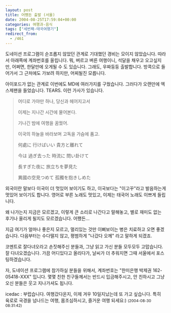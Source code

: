 ```yaml
---
layout: post
title: 어쨌든 출발 (서울)
date: 2004-08-25T17:59:04+00:00
categories: 여행과-음식
tags: ["세번째-태국여행기"]
redirect_from:
  - /461
---
```


도네이션 프로그램이 순조롭지 않았던 관계로 기대했던 경비는 모이지 않았습니다. 따라서 아래쪽에 계좌번호를 올립니다. 뭐, 벼르고 벼른 여행이니, 석달을 채우고 오고싶지만, 어쩌면, 한달만에 오게될 수 도 있습니다. 그래도, 우짜둥둥 출발합니다. 방콕으로 들어가서 그 근처에도 가보려 하지만, 어찌될진 모릅니다.

아이포드가 없는 관계로 이번에도 MD에 여러가지를 구웠습니다. 그러다가 오랜만에 엑스제팬을 들었습니다. TEARS. 이런 가사가 있습니다.

<DIV class=box>

<BLOCKQUOTE>어디로 가야만 하나, 당신과 헤어지고서

이제는 지나간 시간에 물어본다.

기나긴 밤에 여행을 꿈꿨어.

이국의 하늘을 바라보며 고독을 가슴에 품고.

何處に 行けばいい 貴方と離れて

今は 過ぎ去った 時流に 問い卦けて

長すぎた夜に 旅立ちを夢見た

異國の空見つめて 孤獨を抱きしめた

</BLOCKQUOTE>

외국이란 말보다 이국이 더 멋있어 보이기도 하고, 이국보다는 "이고꾸"라고 발음하는게 멋있어 보이기도 합니다. 영어로 부른 노래도 멋있고, 이제는 태국어 노래도 이쁘게 들립니다.

왜 나가는지 지금은 모르겠고, 이렇게 큰 소리로 나간다고 말해놓고, 별로 재미도 없는 후기나 올리게 될지도 모르겠습니다. 어쨌든...

지금 여기가 얼마나 좋은지 모르고, 멀리있는 것만 이뻐보이는 병은 치료하고 오면 좋겠습니다. 다음부터는 수다떨지 않고, 평범하게 "나갔다 오께" 라고 말하게 되겠죠.

코멘트로 잘다녀오라고 손짓해주신 분들과, 그냥 읽고 가신 분들 모두모두 고맙습니다. 잘 다녀오겠습니다. 가끔 어디있다고 올리다가, 날씨가 더 추워지면 그때 서울에서 포스팅하겠습니다.

자, 도네이션 프로그램에 참가하실 분들을 위해서, 계좌번호는 "한미은행 박제권 162-05418-XXX" 입니다. 몇몇 친한 친구들께서는 반드시 입금해주시고, 안 친하시고 그냥 오신 분들은 웃고 지나가셔도 됩니다.</DIV>
<div id=comments>
<div class=comment>
<!--- cmt:801 --->
<!--- mail: --->
<!--- parent:0 --->
icedac : 
부럽습니다. 여행갔다온지, 이제 겨우 10일지났는데 또 가고 싶습니다. 특히 육로로 국경을 넘나드는 여행, 몸조심하시고, 즐거운 여행 되세요:)
 <small>(2004-08-30 08:31:42)</small>
</div>
</div>
